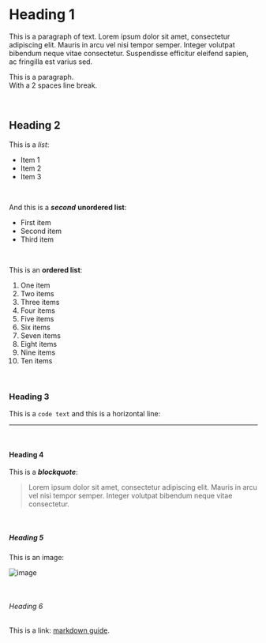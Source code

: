 # Heading 1

This is a paragraph of text. Lorem ipsum dolor sit amet, consectetur adipiscing elit. Mauris in arcu vel nisi tempor semper. Integer volutpat bibendum neque vitae consectetur. Suspendisse efficitur eleifend sapien, ac fringilla est varius sed.

This is a paragraph.  
With a 2 spaces line break.

<br>

## Heading 2

This is a _list_:

- Item 1
- Item 2
- Item 3

<br>

And this is a **_second_** **unordered list**:

- First item
- Second item
- Third item

<br>

This is an **ordered list**:

1. One item
2. Two items
3. Three items
4. Four items
5. Five items
6. Six items
7. Seven items
8. Eight items
9. Nine items
10. Ten items

<br>

### Heading 3

This is a `code text` and this is a horizontal line:

---

<br>

#### Heading 4

This is a **_blockquote_**:

> Lorem ipsum dolor sit amet, consectetur adipiscing elit. Mauris in arcu vel nisi tempor semper. Integer volutpat bibendum neque vitae consectetur.

<br>

##### Heading 5

This is an image:

![image](https://geekytheory.com/content/images/size/w2000/2014/03/markdown.png)

<br>

###### Heading 6

This is a link: [markdown guide](https://www.markdownguide.org/basic-syntax/).
